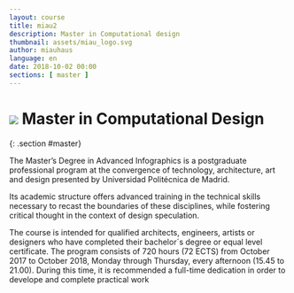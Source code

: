 ```yaml
---
layout: course
title: miau2
description: Master in Computational design
thumbnail: assets/miau_logo.svg
author: miauhaus
language: en
date: 2018-10-02 00:00
sections: [ master ]
---
```

# ![](https://c2.staticflickr.com/2/1968/45347132761_135e70d6ee_b_d.jpg) <span>Master in Computational Design
{: .section #master}

The Master’s Degree in Advanced Infographics is a postgraduate professional program at the convergence of technology, architecture, art and design presented by Universidad Politécnica de Madrid. 

Its academic structure offers advanced training in the technical skills necessary to recast the boundaries of these disciplines, while fostering critical thought in the context of design speculation.

The course is intended for qualified architects, engineers, artists or designers who have completed their bachelor´s degree or equal level certificate. The program consists of 720 hours (72 ECTS) from October 2017 to October 2018, Monday through Thursday, every afternoon (15.45 to 21.00). During this time, it is recommended a full-time dedication in order to develope and complete practical work
